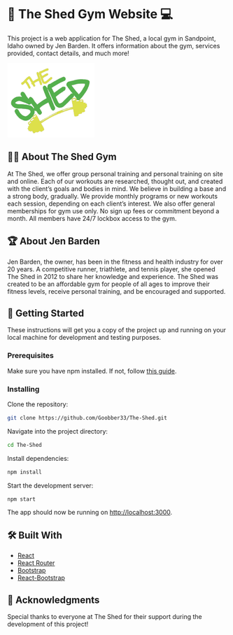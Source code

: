 # 💪 The Shed Gym Website 💻

This project is a web application for The Shed, a local gym in Sandpoint, Idaho owned by Jen Barden. It offers information about the gym, services provided, contact details, and much more!

<img src="./public/shed logo.png" alt="The Shed Logo" width="200" height="170"/>

## 🏋️‍♀️ About The Shed Gym

At The Shed, we offer group personal training and personal training on site and online. Each of our workouts are researched, thought out, and created with the client’s goals and bodies in mind. We believe in building a base and a strong body, gradually. We provide monthly programs or new workouts each session, depending on each client’s interest. We also offer general memberships for gym use only. No sign up fees or commitment beyond a month. All members have 24/7 lockbox access to the gym.

## 🏆 About Jen Barden

Jen Barden, the owner, has been in the fitness and health industry for over 20 years. A competitive runner, triathlete, and tennis player, she opened The Shed in 2012 to share her knowledge and experience. The Shed was created to be an affordable gym for people of all ages to improve their fitness levels, receive personal training, and be encouraged and supported.

## 🚀 Getting Started

These instructions will get you a copy of the project up and running on your local machine for development and testing purposes.

### Prerequisites

Make sure you have npm installed. If not, follow [this guide](https://docs.npmjs.com/downloading-and-installing-node-js-and-npm).

### Installing

Clone the repository:

```bash
git clone https://github.com/Goobber33/The-Shed.git
```

Navigate into the project directory:

```bash
cd The-Shed
```

Install dependencies:

```bash
npm install
```

Start the development server:

```bash
npm start
```

The app should now be running on [http://localhost:3000](http://localhost:3000).

## 🛠 Built With

- [React](https://reactjs.org/)
- [React Router](https://reactrouter.com/)
- [Bootstrap](https://getbootstrap.com/)
- [React-Bootstrap](https://react-bootstrap.github.io/)

## 🙏 Acknowledgments

Special thanks to everyone at The Shed for their support during the development of this project!
